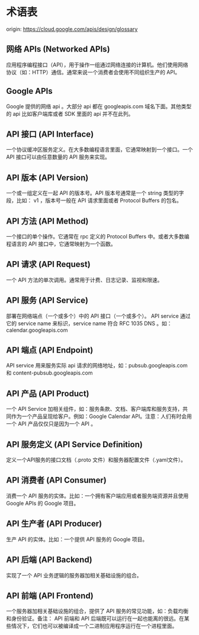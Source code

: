 # 术语表

origin: <https://cloud.google.com/apis/design/glossary>


## 网络 APIs (Networked APIs)

应用程序编程接口（API），用于操作一组通过网络连接的计算机。他们使用网络协议（如：HTTP）通信。通常来说一个消费者会使用不同组织生产的 API。


## Google APIs

Google 提供的网络 api 。大部分 api 都在 googleapis.com 域名下面。其他类型的 api 比如客户端库或者 SDK 里面的 api 并不在此列。


## API 接口 (API Interface)

一个协议缓冲区服务定义。在大多数编程语言里面，它通常映射到一个接口。一个 API 接口可以由任意数量的 API 服务来实现。


## API 版本 (API Version)

一个或一组定义在一起 API 的版本号。API 版本号通常是一个 string 类型的字段，比如： v1 ，版本号一般在 API 请求里面或者 Protocol Buffers 的包名。


## API 方法 (API Method)

一个接口的单个操作。它通常在 rpc 定义的 Protocol Buffers 中。或者大多数编程语言的 API 接口中，它通常映射为一个函数。


## API 请求 (API Request)

一个 API 方法的单次调用。通常用于计费、日志记录、监视和限速。


## API 服务 (API Service)

部署在网络端点（一个或多个）中的 API 接口（一个或多个）。 API service 通过它的 service name 来标识，service name 符合 RFC 1035 DNS 。如：calendar.googleapis.com


## API 端点 (API Endpoint)

API service 用来服务实际 api 请求的网络地址，如：pubsub.googleapis.com 和 content-pubsub.googleapis.com


## API 产品 (API Product)

一个 API Service 加相关组件，如：服务条款、文档、客户端库和服务支持，共同作为一个产品呈现给客户。例如：Google Calendar API。注意：人们有时会用一个 API 产品仅仅只是因为一个 API 。


## API 服务定义 (API Service Definition)

定义一个API服务的接口文档（.proto 文件）和服务器配置文件（.yaml文件）。


## API 消费者 (API Consumer)

消费一个 API 服务的实体。比如：一个拥有客户端应用或者服务端资源并且使用 Google APIs 的 Google 项目。


## API 生产者 (API Producer)

生产 API 的实体。比如：一个提供 API 服务的 Google 项目。


## API 后端 (API Backend)

实现了一个 API 业务逻辑的服务器加相关基础设施的组合。


## API 前端 (API Frontend)

一个服务器加相关基础设施的组合，提供了 API 服务的常见功能，如：负载均衡和身份验证。备注： API 前端和 API 后端既可以运行在一起也能离的很远。在某些情况下，它们也可以被编译成一个二进制应用程序运行在一个进程里面。
